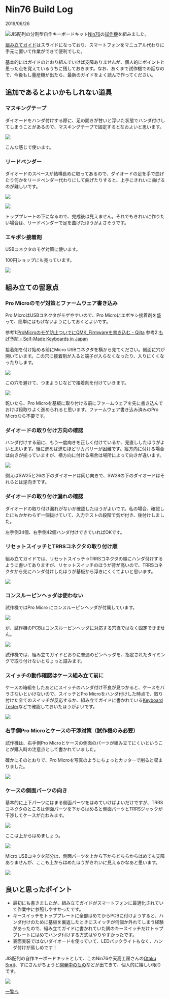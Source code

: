 # Nin76 Build Log

2019/06/26

![](1.jpg)JIS配列の分割型自作キーボードキット[Nin76](https://masahikosawada.github.io//keyboards/nin76.html)の[試作機](https://masahi-shop.booth.pm/items/1370844)を組みました。

[組み立てガイド](https://slides.com/masahikosawada/nin76/#/)はスライドになっており、スマートフォンをマニュアル代わりに手元に置いて作業ができて便利でした。

基本的にはガイドのとおり組んでいけば支障ありませんが、個人的にポイントと思った点を覚えているうちに残しておきます。なお、あくまで試作機での話なので、今後もし量産機が出たら、最新のガイドをよく読んで作ってください。

## 追加であるとよいかもしれない道具

### マスキングテープ

ダイオードをハンダ付けする際に、足の開きが甘いと浮いた状態でハンダ付けしてしまうことがあるので、マスキングテープで固定するとなおよいと思います。

![](2.jpg)

こんな感じで使います。

### リードベンダー

ダイオードのスペースが結構長めに取ってあるので、ダイオードの足を手で曲げたり何かをリードベンダー代わりにして曲げたりすると、上手にきれいに曲げるのが難しいです。

![](3.jpg)

![](4.jpg)

トッププレートの下になるので、完成後は見えません。それでもきれいに作りたい場合は、リードベンダーで足を曲げたほうがよさそうです。

### エキポシ接着剤

USBコネクタのモゲ対策に使います。

100円ショップにも売っています。

![](epoxy_adhesive.jpg)

## 組み立ての留意点

### Pro Microのモゲ対策とファームウェア書き込み

Pro MicroはUSBコネクタがモゲやすいので、Pro Microにエポキシ接着剤を盛って、簡単にはもげないようにしておくとよいです。

参考1:[ProMicroのモゲ防止ついでにQMK_Firmwareを書き込む - Qiita](https://qiita.com/hdbx/items/2f3e4ddfcadda2a5578e)
参考2:[もげ予防 - Self-Made Keyboards in Japan](https://scrapbox.io/self-made-kbds-ja/%E3%82%82%E3%81%92%E4%BA%88%E9%98%B2)

接着剤を付け始める前にMicro USBコネクタを横から見てください。側面に穴が開いています。この穴に接着剤が入ると端子が入らなくなったり、入りにくくなったりします。

![](usb_side_hole.jpg)

この穴を避けて、つまようじなどで接着剤を付けていきます。

![](promicro_pate.jpg)

乾いたら、Pro Microを基板に取り付ける前にファームウェアを先に書き込んでおけば段取りよく進められると思います。ファームウェア書き込み済みのPro Microなら不要です。

### ダイオードの取り付け方向の確認

ハンダ付けする前に、もう一度向きを正しく付けているか、見直ししたほうがよいと思います。後に進めば進むほどリカバリーが困難です。縦方向に付ける場合は向きが揃っていますが、横方向に付ける場合は場所によって向きが違います。

![](5.jpg)

例えばSW25と26の下のダイオードは同じ向きで、SW28の下のダイオードはそれらとは逆向きです。

### ダイオードの取り付け漏れの確認

ダイオードの取り付け漏れがないか確認したほうがよいです。私の場合、確認したにもかかわらず一個抜けていて、入力テストの段階で気が付き、後付けしました。

左手側34個、右手側42個ハンダ付けできていればOKです。

### リセットスイッチとTRRSコネクタの取り付け順

組み立てガイドでは、リセットスイッチ→TRRSコネクタの順にハンダ付けするように書いてありますが、リセットスイッチのほうが背が高いので、TRRSコネクタから先にハンダ付けしたほうが基板から浮きにくくてよいと思います。

![](6.jpg)

### コンスルーピンヘッダは使わない

試作機ではPro Micro にコンスルーピンヘッダが付属しています。

![](7.jpg)

が、試作機のPCBはコンスルーピンヘッダに対応する穴径ではなく固定できません。

![](8.jpg)

試作機では、組み立てガイドどおりに普通のピンヘッダを、指定されたタイミングで取り付けないとちょっと詰みます。

### スイッチの動作確認はケース組み立て前に

ケースの箱組をしたあとにスイッチのハンダ付け不良が見つかると、ケースをバラさないといけないので、スイッチとPro Microをハンダ付けした時点で、取り付けた全てのスイッチが反応するか、組み立てガイドに書かれている[Keyboard Tester](https://www.keyboardtester.com/)などで確認しておいたほうがよいです。

![](9.jpg)

### 右手側Pro Microとケースの干渉対策（試作機のみ必要）

試作機は、右手側Pro Microとケースの側面のパーツが組み立てにくいということが購入時の注意点として書かれていました。

確かにそのとおりで、Pro Microを写真のようにちょっとカッターで削ると収まりました。

![](10.jpg)

### ケースの側面パーツの向き

基本的に上下パーツにはまる側面パーツをはめていけばよいだけですが、TRRSコネクタのところは側面パーツを下からはめると側面パーツとTRRSジャックが干渉してケースがたわみます。

![](11.jpg)

ここは上からはめましょう。

![](12.jpg)

Micro USBコネクタ部分は、側面パーツを上から下からどちらからはめても支障ありませんが、ここも上からはめたほうがきれいに見えるかなあと思います。

![](13.jpg)

## 良いと思ったポイント

- 最初にも書きましたが、組み立てガイドがスマートフォンに最適化されていて作業中に参照しやすかったです。
- キースイッチをトッププレートに全部はめてからPCBに付けようすると、ハンダ付けのために基板を裏返したときにスイッチが何個か外れてしまう経験があったので、組み立てガイドに書かれていた隅のキースイッチだけトッププレートにはめてハンダ付けする方式はやりやすかったです。
- 表面実装ではないダイオードを使っていて、LEDバックライトもなく、ハンダ付けが易しめです！

JIS配列の自作キーボードキットとして、このNin76や天高工房さんの[Otaku Sprit](https://skyhigh-works.booth.pm/items/1425423)、すにさんがちょうど[開発中のもの](https://twitter.com/ysni_pub/status/1143503432029892609)などが出てきて、個人的に嬉しい限りです。

![](14.jpg)

[一覧へ](../)